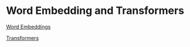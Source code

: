 # Word Embedding and Transformers

[Word Embeddings](WordEmbeddings.pdf)

[Transformers](Transformers.pdf)
